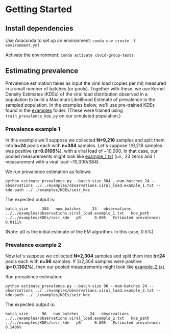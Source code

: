 # Getting Started

## Install dependencies
Use Anaconda to set up an environment: `conda env create -f environment.yml`

Activate the environment: `conda activate covid-group-tests`

## Estimating prevalence
Prevalence estimation takes as input the viral load (copies per ml) measured in a small number of batches (or pools). Together with these, we use Kernel Density Estimates (KDEs) of the viral load distribution observed in a population to build a Maximum Likelihood Estimate of prevalence in the sampled population. In the examples below, we'll use pre-trained KDEs found in the [examples](../../examples/) folder. (These were trained using `train_prevalence_kde.py` on our simulated population.)

### Prevalence example 1
In this example we'll suppose we collected **N=9,216** samples and split them into **b=24** pools each with **n=384** samples. Let's suppose 1/9,216 samples was positive (**p=0.0109%**), with a viral load of ~10,000. In that case, our pooled measurements might look like [example_1.txt](../../examples/observations.viral_load.example_1.txt) (*i.e.*, 23 zeros and 1 measurement with a viral load ~10,000/384).

We run prevalence estimation as follows:

`python estimate_prevalence.py --batch-size 384 --num-batches 24 --observations ../../examples/observations.viral_load.example_1.txt --kde-path ../../examples/KDEs/seir_kde`

The expected output is:

`batch_size      384  
num_batches     24  
observations    ../../examples/observations.viral_load.example_1.txt  
kde_path        ../../examples/KDEs/seir_kde  
p0      0.005  
Estimated prevalence: 0.0111%`

(Note: p0 is the initial estimate of the EM algorithm. In this case, 0.5%)

### Prevalence example 2
Now let's suppose we collected **N=2,304** samples and split them into **b=24** pools each with **n=96** samples. If 3/2,304 samples were positive (**p=0.1302%**), then our pooled measurements might look like [example_2.txt](../../examples/observations.viral_load.example_2.txt).

Run prevalence estimation:

`python estimate_prevalence.py --batch-size 96 --num-batches 24 --observations ../../examples/observations.viral_load.example_2.txt --kde-path ../../examples/KDEs/seir_kde`

The expected output is:

`batch_size      96  
num_batches     24  
observations    ../../examples/observations.viral_load.example_2.txt  
kde_path        ../../examples/KDEs/seir_kde  
p0      0.005  
Estimated prevalence: 0.1406%`


